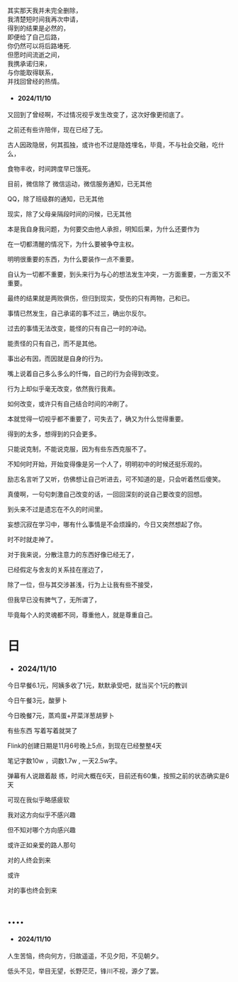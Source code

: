 其实那天我并未完全删除，<br>
我清楚短时间我再次申请，<br>
得到的结果是必然的，<br>
即便给了自己后路，<br>
你仍然可以将后路堵死.<br>
但愿时间流逝之间，<br>
我携承诺归来，<br>
与你能取得联系，<br>
并找回曾经的热情。



- #### 2024/11/10

又回到了曾经啊，不过情况视乎发生改变了，这次好像更彻底了。

之前还有些许陪伴，现在已经了无。

古人因政隐居，何其孤独，或许也不过是隐姓埋名，毕竟，不与社会交融，吃什么，

食物丰收，时间跨度早已饿死。

目前，微信除了 微信运动，微信服务通知，已无其他

QQ，除了班级群的通知，已无其他

现实，除了父母亲隔段时间的问候，已无其他



本是我自身我问题，为何要交由他人承担，明知后果，为什么还要作为

在一切都清醒的情况下，为什么要被争夺主权。

明明很重要的东西，为什么要装作一点不重要。



自认为一切都不重要，到头来行为与心的想法发生冲突，一方面重要，一方面又不重要。

最终的结果就是两败俱伤，但归到现实，受伤的只有两物，己和已。



事情已然发生，自己承诺的事不过三，确出尔反尔。

过去的事情无法改变，能怪的只有自己一时的冲动。

能责怪的只有自己，而不是其他。

事出必有因，而因就是自身的行为。



嘴上说着自己多么多么的忏悔，自己的行为会得到改变。

行为上却似乎毫无改变，依然我行我素。

如何改变，或许只有自己结合时间的冲刷了。



本就觉得一切视乎都不重要了，可失去了，确又为什么觉得重要。

得到的太多，想得到的只会更多。

只能说克制，不能说克服，因为有些东西克服不了。



不知何时开始，开始变得像是另一个人了，明明初中的时候还挺乐观的。

励志名言听了又听，仿佛想让自己听进去，可不知道的是，只会听着然后傻笑。

真傻啊，一句句刺激自己改变的话，一回回深刻的说自己要改变的回想。

到头来不过是遗忘在不久的时间里。



妄想沉寂在学习中，哪有什么事情是不会烦躁的，今日又突然想起了你。

时不时就走神了。



对于我来说，分散注意力的东西好像已经无了，

已经假定与舍友的关系挂在崖边了，

除了一位，但与其交涉甚浅，行为上让我有些不接受，

但我早已没有脾气了，无所谓了，

毕竟每个人的灵魂都不同，尊重他人，就是尊重自己。



# 日

- ### 2024/11/10

今日早餐6.1元，阿姨多收了1元，默默承受吧，就当买个1元的教训

今日午餐3元，酸萝卜

今日晚餐7元，蒸鸡蛋+芹菜洋葱胡萝卜

有些东西 写着写着就哭了



Flink的创建日期是11月6号晚上5点，到现在已经整整4天

笔记字数10w ，词数1.7w , 一天2.5w字。

弹幕有人说跟着敲 练，时间大概在6天，目前还有60集，按照之前的状态确实是6天

可现在我似乎略感疲软

我对这方向似乎不感兴趣

但不知对哪个方向感兴趣

或许正如亲爱的路人那句 

对的人终会到来

或许

对的事也终会到来







# ....

- #### 2024/11/10

人生苦恼，终向何方，归故遥遥，不见夕阳，不见朝夕。

低头不见，举目无望，长野茫茫，锋川不视，源夕了罢。

